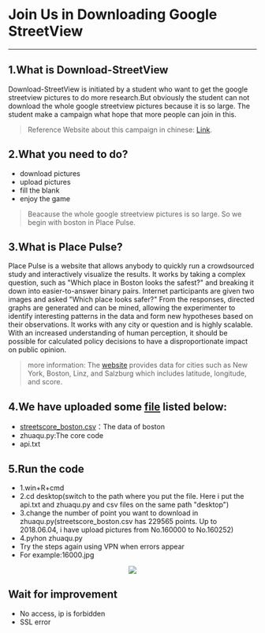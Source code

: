 # Join Us in Downloading Google StreetView
---
## 1.What is Download-StreetView
Download-StreetView is initiated by a student who want to get the google streetview pictures to do more research.But obviously the student can not download the whole google streetview pictures because it is so large.
The student make a campaign what hope that more people can join in this.
> Reference Website about this campaign in chinese: [Link](https://zhuanlan.zhihu.com/p/34967038).
## 2.What you need to do?
* download pictures
* upload pictures
* fill the blank 
* enjoy the game
>Beacause the whole google streetview pictures is so large. So we begin with boston in Place Pulse.
## 3.What is Place Pulse?
Place Pulse is a website that allows anybody to quickly run a crowdsourced study and interactively visualize the results. It works by taking a complex question, such as "Which place in Boston looks the safest?" and breaking it down into easier-to-answer binary pairs. Internet participants are given two images and asked "Which place looks safer?" From the responses, directed graphs are generated and can be mined, allowing the experimenter to identify interesting patterns in the data and form new hypotheses based on their observations. It works with any city or question and is highly scalable. With an increased understanding of human perception, it should be possible for calculated policy decisions to have a disproportionate impact on public opinion.
>more information: The [website](http://pulse.media.mit.edu/) provides data for cities such as New York, Boston, Linz, and Salzburg which includes latitude, longitude, and score.
## 4.We have uploaded some [file](https://pan.baidu.com/s/1-Gk7Nnz3deICKW9C4fcN1g#list/path=%2F) listed below:
* [streetscore_boston.csv](http://streetscore.media.mit.edu/data.html)：The data of boston
* zhuaqu.py:The core code
* api.txt
## 5.Run the code
* 1.win+R+cmd
* 2.cd desktop(switch to the path where you put the file. Here i put the api.txt and zhuaqu.py and csv files on the same path "desktop")
* 3.change the number of point you want to download in zhuaqu.py(streetscore_boston.csv has 229565 points. Up to 2018.06.04, i have upload pictures from No.160000 to No.160252)
* 4.pyhon zhuaqu.py
* Try the steps again using VPN when errors appear<br>
* For example:16000.jpg

<div align=center><img src="photo/160000.jpg" /></div>

## Wait for improvement
* No access, ip is forbidden 
* SSL error
